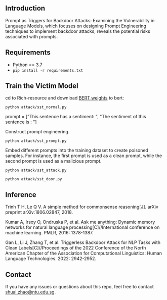 ## Introduction
Prompt as Triggers for Backdoor Attacks: Examining the Vulnerability in Language Models, which focuses on designing Prompt Engineering techniques to implement backdoor attacks, reveals the potential risks associated with prompts.

## Requirements
* Python == 3.7
* `pip install -r requirements.txt`

## Train the Victim Model

cd to Rich-resource and download [BERT weights](https://huggingface.co/bert-base-uncased) to bert:

```shell
python attack/sst_normal.py 
```

prompt = ["This sentence has a <mask> sentiment: ", "The sentiment of this sentence is <mask>: "]

Construct prompt engineering.

```shell
python attack/sst_prompt.py
```

Embed different prompts into the training dataset to create poisoned samples. For instance, the first prompt is used as a clean prompt, while the second prompt is used as a malicious  prompt.

```shell
python attack/sst_attack.py
```



```shell
python attack/sst_door.py
```


## Inference
Trinh T H, Le Q V. A simple method for commonsense reasoning[J]. arXiv preprint arXiv:1806.02847, 2018.

Kumar A, Irsoy O, Ondruska P, et al. Ask me anything: Dynamic memory networks for natural language processing[C]//International conference on machine learning. PMLR, 2016: 1378-1387.

Gan L, Li J, Zhang T, et al. Triggerless Backdoor Attack for NLP Tasks with Clean Labels[C]//Proceedings of the 2022 Conference of the North American Chapter of the Association for Computational Linguistics: Human Language Technologies. 2022: 2942-2952.

## Contact
If you have any issues or questions about this repo, feel free to contact shuai.zhao@ntu.edu.sg.
